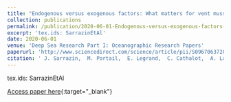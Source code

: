 ```yaml
---
title: "Endogenous versus exogenous factors: What matters for vent mussel communities?"
collection: publications
permalink: /publication/2020-06-01-Endogenous-versus-exogenous-factors-What-matters-for-vent-mussel-communities
excerpt: 'tex.ids: SarrazinEtAl'
date: 2020-06-01
venue: 'Deep Sea Research Part I: Oceanographic Research Papers'
paperurl: 'http://www.sciencedirect.com/science/article/pii/S0967063720300480'
citation: ' J. Sarrazin,  M. Portail,  E. Legrand,  C. Cathalot,  A. Laes,  N. Lahaye,  P. Sarradin,  B. Husson, &quot;Endogenous versus exogenous factors: What matters for vent mussel communities?.&quot; Deep Sea Research Part I: Oceanographic Research Papers, 2020.'
---
```

tex.ids: SarrazinEtAl

[Access paper here](http://www.sciencedirect.com/science/article/pii/S0967063720300480){:target="_blank"}
